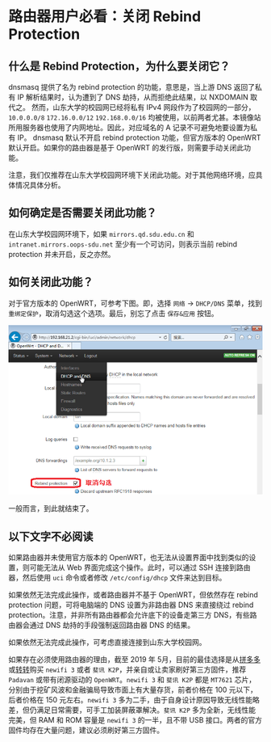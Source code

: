 # 路由器用户必看：关闭 Rebind Protection

## 什么是 Rebind Protection，为什么要关闭它？

dnsmasq 提供了名为 rebind protection 的功能，意思是，当上游 DNS 返回了私有 IP 解析结果时，认为遭到了 DNS 劫持，从而拒绝此结果，以 NXDOMAIN 取代之。
然而，山东大学的校园网已经将私有 IPv4 网段作为了校园网的一部分，`10.0.0.0/8` `172.16.0.0/12` `192.168.0.0/16` 均被使用，以前两者尤甚。本镜像站所用服务器也使用了内网地址。因此，对应域名的 A 记录不可避免地要设置为私有 IP。
dnsmasq 默认不开启 rebind protection 功能，但官方版本的 OpenWRT 默认开启。如果你的路由器是基于 OpenWRT 的发行版，则需要手动关闭此功能。

注意，我们仅推荐在山东大学校园网环境下关闭此功能。对于其他网络环境，应具体情况具体分析。

## 如何确定是否需要关闭此功能？

在山东大学校园网环境下，如果 `mirrors.qd.sdu.edu.cn` 和 `intranet.mirrors.oops-sdu.net` 至少有一个可访问，则表示当前 rebind protection 并未开启，反之亦然。

## 如何关闭此功能？

对于官方版本的 OpenWRT，可参考下图。即，选择 `网络` → `DHCP/DNS`  菜单，找到 `重绑定保护`，取消勾选这个选项。最后，别忘了点击 `保存&应用` 按钮。

![](./images/TurnOffRebindProtection-pic-1.png)

一般而言，到此就结束了。

## 以下文字不必阅读

如果路由器并未使用官方版本的 OpenWRT，也无法从设置界面中找到类似的设置，则可能无法从 Web 界面完成这个操作。此时，可以通过 SSH 连接到路由器，然后使用 `uci` 命令或者修改 `/etc/config/dhcp` 文件来达到目标。

如果依然无法完成此操作，或者路由器并不基于 OpenWRT，但依然存在 rebind protection 问题，可将电脑端的 DNS 设置为非路由器 DNS 来直接绕过 rebind protection。注意，并非所有路由器都会允许底下的设备走第三方 DNS，有些路由器会通过 DNS 劫持的手段强制返回路由器 DNS 的结果。

如果依然无法完成此操作，可考虑直接连接到山东大学校园网。

如果存在必须使用路由器的理由，截至 2019 年 5月，目前的最佳选择是从[拼多多](https://www.pinduoduo.com/)或[转转](https://www.zhuanzhuan.com/)购买 `newifi 3` 或者 `斐讯 K2P`，并亲自或让卖家刷好第三方固件，推荐 `Padavan` 或带有闭源驱动的 `OpenWRT`。`newifi 3` 和 `斐讯 K2P` 都是 `MT7621` 芯片，分别由于挖矿风波和金融骗局导致市面上有大量存货，前者价格在 100 元以下，后者价格在 150 元左右。`newifi 3` 多为二手，由于自身设计原因导致无线性能略差，但仍满足日常需要，可手工加装屏蔽罩解决。`斐讯 K2P` 多为全新，无线性能完美，但 RAM 和 ROM 容量是 `newifi 3` 的一半，且不带 USB 接口。两者的官方固件均存在大量问题，建议必须刷好第三方固件。

